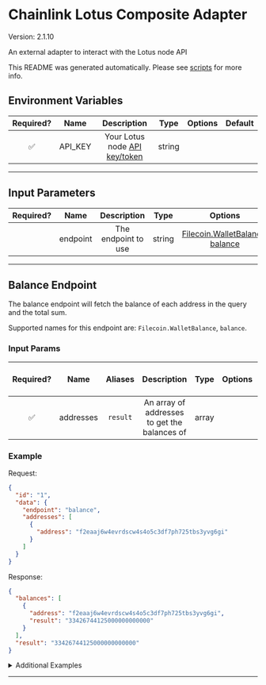 # Chainlink Lotus Composite Adapter

Version: 2.1.10

An external adapter to interact with the Lotus node API

This README was generated automatically. Please see [scripts](../../scripts) for more info.

## Environment Variables

| Required? |  Name   |                                            Description                                             |  Type  | Options | Default |
| :-------: | :-----: | :------------------------------------------------------------------------------------------------: | :----: | :-----: | :-----: |
|    ✅     | API_KEY | Your Lotus node [API key/token](https://docs.filecoin.io/build/lotus/api-tokens/#obtaining-tokens) | string |         |         |

---

## Input Parameters

| Required? |   Name   |     Description     |  Type  |                                  Options                                  |  Default  |
| :-------: | :------: | :-----------------: | :----: | :-----------------------------------------------------------------------: | :-------: |
|           | endpoint | The endpoint to use | string | [Filecoin.WalletBalance](#balance-endpoint), [balance](#balance-endpoint) | `balance` |

---

## Balance Endpoint

The balance endpoint will fetch the balance of each address in the query and the total sum.

Supported names for this endpoint are: `Filecoin.WalletBalance`, `balance`.

### Input Params

| Required? |   Name    | Aliases  |                 Description                  | Type  | Options | Default | Depends On | Not Valid With |
| :-------: | :-------: | :------: | :------------------------------------------: | :---: | :-----: | :-----: | :--------: | :------------: |
|    ✅     | addresses | `result` | An array of addresses to get the balances of | array |         |         |            |                |

### Example

Request:

```json
{
  "id": "1",
  "data": {
    "endpoint": "balance",
    "addresses": [
      {
        "address": "f2eaaj6w4evrdscw4s4o5c3df7ph725tbs3yvg6gi"
      }
    ]
  }
}
```

Response:

```json
{
  "balances": [
    {
      "address": "f2eaaj6w4evrdscw4s4o5c3df7ph725tbs3yvg6gi",
      "result": "33426744125000000000000"
    }
  ],
  "result": "33426744125000000000000"
}
```

<details>
<summary>Additional Examples</summary>

Request:

```json
{
  "id": "1",
  "data": {
    "endpoint": "balance",
    "addresses": [
      {
        "address": "f2eaaj6w4evrdscw4s4o5c3df7ph725tbs3yvg6gi"
      },
      {
        "address": "f225ey7bq53ur6sgrkxgf74hl2ftxkajupatwnmay"
      }
    ]
  }
}
```

Response:

```json
{
  "balances": [
    {
      "address": "f2eaaj6w4evrdscw4s4o5c3df7ph725tbs3yvg6gi",
      "result": "33426744125000000000000"
    },
    {
      "address": "f225ey7bq53ur6sgrkxgf74hl2ftxkajupatwnmay",
      "result": "850000000000000000"
    }
  ],
  "result": "33427594125000000000000"
}
```

Request:

```json
{
  "id": "1",
  "data": {
    "endpoint": "balance",
    "addresses": [
      {
        "address": "f2eaaj6w4evrdscw4s4o5c3df7ph725tbs3yvg6gi"
      },
      {
        "address": "f225ey7bq53ur6sgrkxgf74hl2ftxkajupatwnmay"
      }
    ]
  }
}
```

Response:

```json
{
  "balances": [
    {
      "address": "f2eaaj6w4evrdscw4s4o5c3df7ph725tbs3yvg6gi",
      "result": "33426744125000000000000"
    },
    {
      "address": "f225ey7bq53ur6sgrkxgf74hl2ftxkajupatwnmay",
      "result": "850000000000000000"
    }
  ],
  "result": "33427594125000000000000"
}
```

</details>

---

